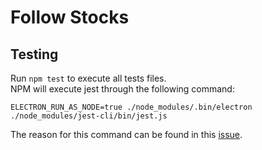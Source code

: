 # Follow Stocks

## Testing

Run `npm test` to execute all tests files.\
NPM will execute jest through the following command:
``` 
ELECTRON_RUN_AS_NODE=true ./node_modules/.bin/electron ./node_modules/jest-cli/bin/jest.js
```
The reason for this command can be found in this [issue](https://github.com/JoshuaWise/better-sqlite3/issues/545).